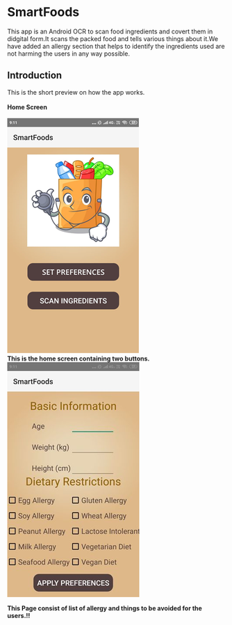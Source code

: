 # SmartFoods

This app is an Android OCR to scan food ingredients and covert them in didgital form.It scans the packed food and tells various things about it.We have added an allergy section that helps to identify the ingredients used are not harming the users in any way possible. 

## Introduction
This is the short preview on how the app works.<br>
<br>
<b>Home Screen<b><br><br>
![Home Screen](/sc.jpg)
<br>
This is the home screen containing two buttons.
<br>
![Preferences](/screen1.jpg)<br>
  
This Page consist of list of allergy and things to be avoided for the users.!!





